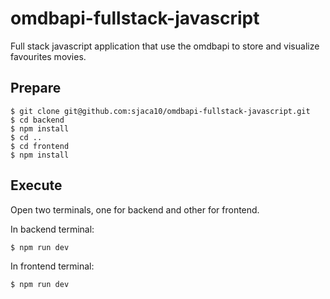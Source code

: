 # omdbapi-fullstack-javascript
Full stack javascript application that use the omdbapi to store and visualize favourites movies.

## Prepare

    $ git clone git@github.com:sjaca10/omdbapi-fullstack-javascript.git
    $ cd backend
    $ npm install
    $ cd ..
    $ cd frontend
    $ npm install

## Execute
Open two terminals, one for backend and other for frontend.

In backend terminal:

    $ npm run dev

In frontend terminal:

    $ npm run dev